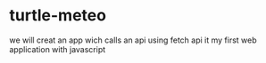 # turtle-meteo
we will creat an app wich calls an api using fetch api
it my first web application with javascript

